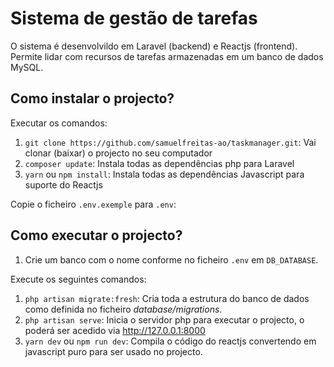 # Sistema de gestão de tarefas

O sistema é desenvolvildo em Laravel (backend) e Reactjs (frontend). Permite lidar com recursos de tarefas armazenadas em um banco de dados MySQL.

## Como instalar o projecto?

Executar os comandos:

1. `git clone https://github.com/samuelfreitas-ao/taskmanager.git`: Vai clonar (baixar) o projecto no seu computador
2. `composer update`: Instala todas as dependências php para Laravel
3. `yarn` ou `npm install`: Instala todas as dependências Javascript para suporte do Reactjs

Copie o ficheiro `.env.exemple` para `.env`:

## Como executar o projecto?

1. Crie um banco com o nome conforme no ficheiro `.env` em `DB_DATABASE`.

Execute os seguintes comandos:

1. `php artisan migrate:fresh`: Cria toda a estrutura do banco de dados como definida no ficheiro _database/migrations_.
2. `php artisan serve`: Inicia o servidor php para executar o projecto, o poderá ser acedido via http://127.0.0.1:8000
3. `yarn dev` ou `npm run dev`: Compila o código do reactjs convertendo em javascript puro para ser usado no projecto.
